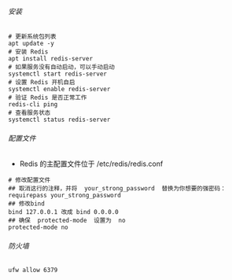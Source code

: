 ###### 安装

```shell
# 更新系统包列表
apt update -y
# 安装 Redis
apt install redis-server
# 如果服务没有自动启动，可以手动启动
systemctl start redis-server
# 设置 Redis 开机自启
systemctl enable redis-server
# 验证 Redis 是否正常工作
redis-cli ping
# 查看服务状态
systemctl status redis-server
```

###### 配置文件

-   Redis   的主配置文件位于   /etc/redis/redis.conf

```shell
# 修改配置文件
## 取消这行的注释，并将  your_strong_password  替换为你想要的强密码：
requirepass your_strong_password
## 修改bind
bind 127.0.0.1 改成 bind 0.0.0.0
## 确保  protected-mode  设置为  no
protected-mode no

```

###### 防火墙

```shell
ufw allow 6379
```
